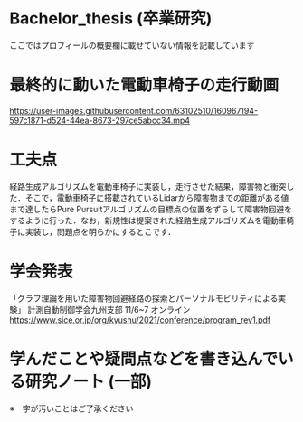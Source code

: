 # Bachelor_thesis (卒業研究)

ここではプロフィールの概要欄に載せていない情報を記載しています

# 最終的に動いた電動車椅子の走行動画



https://user-images.githubusercontent.com/63102510/160967194-597c1871-d524-44ea-8673-297ce5abcc34.mp4



# 工夫点 

経路生成アルゴリズムを電動車椅子に実装し，走行させた結果，障害物と衝突した．そこで，電動車椅子に搭載されているLidarから障害物までの距離がある値まで達したらPure Pursuitアルゴリズムの目標点の位置をずらして障害物回避をするように行った．なお，新規性は提案された経路生成アルゴリズムを電動車椅子に実装し，問題点を明らかにするとこです．

# 学会発表

「グラフ理論を用いた障害物回避経路の探索とパーソナルモビリティによる実験」 計測自動制御学会九州支部 11/6~7 オンライン
https://www.sice.or.jp/org/kyushu/2021/conference/program_rev1.pdf



# 学んだことや疑問点などを書き込んでいる研究ノート (一部)
※　字が汚いことはご了承ください

